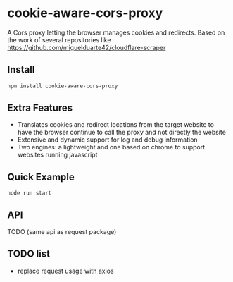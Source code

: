 # cookie-aware-cors-proxy

A Cors proxy letting the browser manages cookies and redirects.
Based on the work of several repositories like https://github.com/miguelduarte42/cloudflare-scraper

## Install

```bash
npm install cookie-aware-cors-proxy
```

## Extra Features

- Translates cookies and redirect locations from the target website to have the browser continue to call the proxy and not directly the website
- Extensive and dynamic support for log and debug information
- Two engines: a lightweight and one based on chrome to support websites running javascript

## Quick Example

```shell
node run start
```

## API

TODO (same api as request package)

## TODO list

- replace request usage with axios
